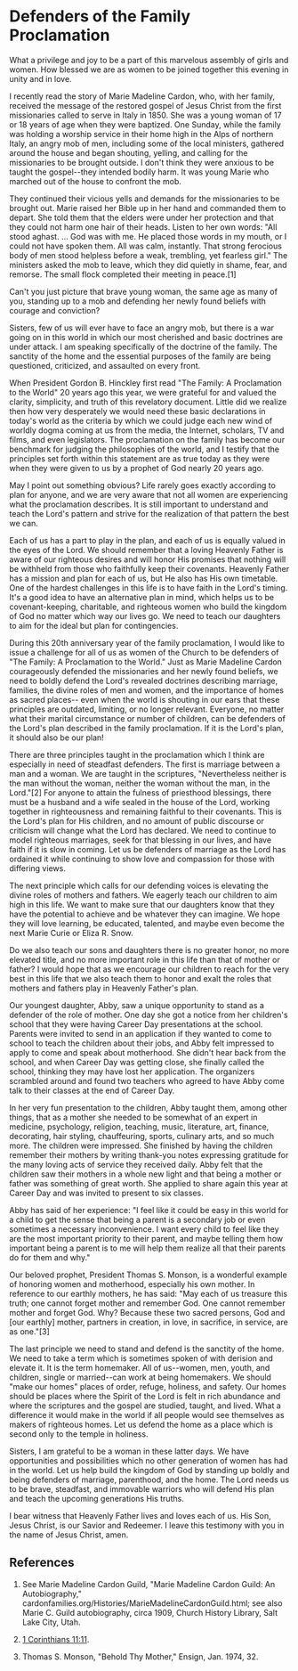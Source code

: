 # Defenders of the Family Proclamation

What a privilege and joy to be a part of this marvelous assembly of girls and
women. How blessed we are as women to be joined together this evening in unity
and in love.

I recently read the story of Marie Madeline Cardon, who, with her family,
received the message of the restored gospel of Jesus Christ from the first
missionaries called to serve in Italy in 1850. She was a young woman of 17 or
18 years of age when they were baptized. One Sunday, while the family was
holding a worship service in their home high in the Alps of northern Italy, an
angry mob of men, including some of the local ministers, gathered around the
house and began shouting, yelling, and calling for the missionaries to be
brought outside. I don't think they were anxious to be taught the gospel--they
intended bodily harm. It was young Marie who marched out of the house to
confront the mob.

They continued their vicious yells and demands for the missionaries to be
brought out. Marie raised her Bible up in her hand and commanded them to
depart. She told them that the elders were under her protection and that they
could not harm one hair of their heads. Listen to her own words: "All stood
aghast. ... God was with me. He placed those words in my mouth, or I could not
have spoken them. All was calm, instantly. That strong ferocious body of men
stood helpless before a weak, trembling, yet fearless girl." The ministers
asked the mob to leave, which they did quietly in shame, fear, and remorse.
The small flock completed their meeting in peace.[1]

Can't you just picture that brave young woman, the same age as many of you,
standing up to a mob and defending her newly found beliefs with courage and
conviction?

Sisters, few of us will ever have to face an angry mob, but there is a war
going on in this world in which our most cherished and basic doctrines are
under attack. I am speaking specifically of the doctrine of the family. The
sanctity of the home and the essential purposes of the family are being
questioned, criticized, and assaulted on every front.

When President Gordon B. Hinckley first read "The Family: A Proclamation to
the World" 20 years ago this year, we were grateful for and valued the
clarity, simplicity, and truth of this revelatory document. Little did we
realize then how very desperately we would need these basic declarations in
today's world as the criteria by which we could judge each new wind of worldly
dogma coming at us from the media, the Internet, scholars, TV and films, and
even legislators. The proclamation on the family has become our benchmark for
judging the philosophies of the world, and I testify that the principles set
forth within this statement are as true today as they were when they were
given to us by a prophet of God nearly 20 years ago.

May I point out something obvious? Life rarely goes exactly according to plan
for anyone, and we are very aware that not all women are experiencing what the
proclamation describes. It is still important to understand and teach the
Lord's pattern and strive for the realization of that pattern the best we can.

Each of us has a part to play in the plan, and each of us is equally valued in
the eyes of the Lord. We should remember that a loving Heavenly Father is
aware of our righteous desires and will honor His promises that nothing will
be withheld from those who faithfully keep their covenants. Heavenly Father
has a mission and plan for each of us, but He also has His own timetable. One
of the hardest challenges in this life is to have faith in the Lord's timing.
It's a good idea to have an alternative plan in mind, which helps us to be
covenant-keeping, charitable, and righteous women who build the kingdom of God
no matter which way our lives go. We need to teach our daughters to aim for
the ideal but plan for contingencies.

During this 20th anniversary year of the family proclamation, I would like to
issue a challenge for all of us as women of the Church to be defenders of "The
Family: A Proclamation to the World." Just as Marie Madeline Cardon
courageously defended the missionaries and her newly found beliefs, we need to
boldly defend the Lord's revealed doctrines describing marriage, families, the
divine roles of men and women, and the importance of homes as sacred places--
even when the world is shouting in our ears that these principles are
outdated, limiting, or no longer relevant. Everyone, no matter what their
marital circumstance or number of children, can be defenders of the Lord's
plan described in the family proclamation. If it is the Lord's plan, it should
also be our plan!

There are three principles taught in the proclamation which I think are
especially in need of steadfast defenders. The first is marriage between a man
and a woman. We are taught in the scriptures, "Nevertheless neither is the man
without the woman, neither the woman without the man, in the Lord."[2] For
anyone to attain the fulness of priesthood blessings, there must be a husband
and a wife sealed in the house of the Lord, working together in righteousness
and remaining faithful to their covenants. This is the Lord's plan for His
children, and no amount of public discourse or criticism will change what the
Lord has declared. We need to continue to model righteous marriages, seek for
that blessing in our lives, and have faith if it is slow in coming. Let us be
defenders of marriage as the Lord has ordained it while continuing to show
love and compassion for those with differing views.

The next principle which calls for our defending voices is elevating the
divine roles of mothers and fathers. We eagerly teach our children to aim high
in this life. We want to make sure that our daughters know that they have the
potential to achieve and be whatever they can imagine. We hope they will love
learning, be educated, talented, and maybe even become the next Marie Curie or
Eliza R. Snow.

Do we also teach our sons and daughters there is no greater honor, no more
elevated title, and no more important role in this life than that of mother or
father? I would hope that as we encourage our children to reach for the very
best in this life that we also teach them to honor and exalt the roles that
mothers and fathers play in Heavenly Father's plan.

Our youngest daughter, Abby, saw a unique opportunity to stand as a defender
of the role of mother. One day she got a notice from her children's school
that they were having Career Day presentations at the school. Parents were
invited to send in an application if they wanted to come to school to teach
the children about their jobs, and Abby felt impressed to apply to come and
speak about motherhood. She didn't hear back from the school, and when Career
Day was getting close, she finally called the school, thinking they may have
lost her application. The organizers scrambled around and found two teachers
who agreed to have Abby come talk to their classes at the end of Career Day.

In her very fun presentation to the children, Abby taught them, among other
things, that as a mother she needed to be somewhat of an expert in medicine,
psychology, religion, teaching, music, literature, art, finance, decorating,
hair styling, chauffeuring, sports, culinary arts, and so much more. The
children were impressed. She finished by having the children remember their
mothers by writing thank-you notes expressing gratitude for the many loving
acts of service they received daily. Abby felt that the children saw their
mothers in a whole new light and that being a mother or father was something
of great worth. She applied to share again this year at Career Day and was
invited to present to six classes.

Abby has said of her experience: "I feel like it could be easy in this world
for a child to get the sense that being a parent is a secondary job or even
sometimes a necessary inconvenience. I want every child to feel like they are
the most important priority to their parent, and maybe telling them how
important being a parent is to me will help them realize all that their
parents do for them and why."

Our beloved prophet, President Thomas S. Monson, is a wonderful example of
honoring women and motherhood, especially his own mother. In reference to our
earthly mothers, he has said: "May each of us treasure this truth; one cannot
forget mother and remember God. One cannot remember mother and forget God.
Why? Because these two sacred persons, God and [our earthly] mother, partners
in creation, in love, in sacrifice, in service, are as one."[3]

The last principle we need to stand and defend is the sanctity of the home. We
need to take a term which is sometimes spoken of with derision and elevate it.
It is the term homemaker. All of us--women, men, youth, and children, single
or married--can work at being homemakers. We should "make our homes" places of
order, refuge, holiness, and safety. Our homes should be places where the
Spirit of the Lord is felt in rich abundance and where the scriptures and the
gospel are studied, taught, and lived. What a difference it would make in the
world if all people would see themselves as makers of righteous homes. Let us
defend the home as a place which is second only to the temple in holiness.

Sisters, I am grateful to be a woman in these latter days. We have
opportunities and possibilities which no other generation of women has had in
the world. Let us help build the kingdom of God by standing up boldly and
being defenders of marriage, parenthood, and the home. The Lord needs us to be
brave, steadfast, and immovable warriors who will defend His plan and teach
the upcoming generations His truths.

I bear witness that Heavenly Father lives and loves each of us. His Son, Jesus
Christ, is our Savior and Redeemer. I leave this testimony with you in the
name of Jesus Christ, amen.

## References

  1.  See Marie Madeline Cardon Guild, "Marie Madeline Cardon Guild: An Autobiography," cardonfamilies.org/Histories/MarieMadelineCardonGuild.html; see also Marie C. Guild autobiography, circa 1909, Church History Library, Salt Lake City, Utah.

  2.  [1 Corinthians 11:11](https://www.lds.org/scriptures/nt/1-cor/11.11?lang=eng#10). 

  3.  Thomas S. Monson, "Behold Thy Mother," Ensign, Jan. 1974, 32. 

